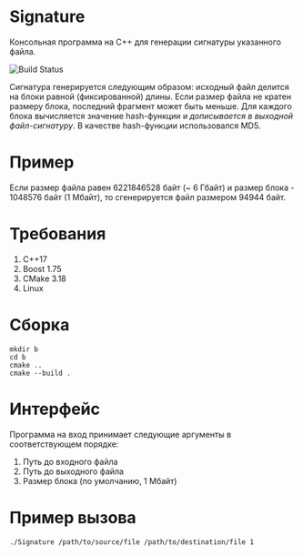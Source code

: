 Signature
===

Консольная программа на C++ для генерации сигнатуры указанного файла.

![Build Status](https://github.com/Nikita128/Signature/actions/workflows/Ubuntu.yml/badge.svg)

Сигнатура генерируется следующим образом: исходный файл делится на блоки равной (фиксированной) длины. Если размер файла не кратен размеру блока, последний фрагмент может быть меньше. Для каждого блока вычисляется значение hash-функции и _дописывается в выходной файл-сигнатуру_. В качестве hash-функции использовался MD5.

Пример
==
Если размер файла равен 6221846528 байт (~ 6 Гбайт) и размер блока - 1048576 байт (1 Мбайт), то сгенерируется файл размером 94944 байт.

Требования
==
1) С++17
2) Boost 1.75
3) CMake 3.18
4) Linux

Сборка
==
```
mkdir b
cd b
cmake ..
cmake --build .
```

Интерфейс
==
Программа на вход принимает следующие аргументы в соответствующем порядке:
1) Путь до входного файла
2) Путь до выходного файла
3) Размер блока (по умолчанию, 1 Мбайт)

Пример вызова
==
```
./Signature /path/to/source/file /path/to/destination/file 1
```
